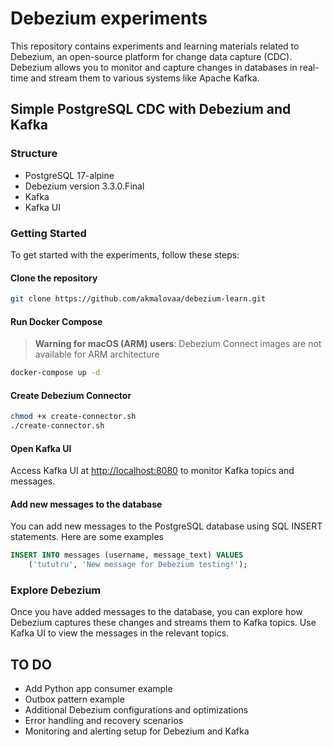 # Debezium experiments

This repository contains experiments and learning materials related to Debezium, an open-source platform for change data capture (CDC). Debezium allows you to monitor and capture changes in databases in real-time and stream them to various systems like Apache Kafka.

## Simple PostgreSQL CDC with Debezium and Kafka

### Structure

- PostgreSQL 17-alpine
- Debezium version 3.3.0.Final
- Kafka
- Kafka UI

### Getting Started

To get started with the experiments, follow these steps:

#### Clone the repository

```bash
git clone https://github.com/akmalovaa/debezium-learn.git
```

#### Run Docker Compose

> **Warning for macOS (ARM) users**: Debezium Connect images are not available for ARM architecture

```bash
docker-compose up -d
```

#### Create Debezium Connector

```bash
chmod +x create-connector.sh
./create-connector.sh
```

#### Open Kafka UI

Access Kafka UI at [http://localhost:8080](http://localhost:8080) to monitor Kafka topics and messages.

#### Add new messages to the database

You can add new messages to the PostgreSQL database using SQL INSERT statements. Here are some examples

```sql
INSERT INTO messages (username, message_text) VALUES 
    ('tututru', 'New message for Debezium testing!'); 
```

### Explore Debezium

Once you have added messages to the database, you can explore how Debezium captures these changes and streams them to Kafka topics. Use Kafka UI to view the messages in the relevant topics.

## TO DO

- Add Python app consumer example
- Outbox pattern example
- Additional Debezium configurations and optimizations
- Error handling and recovery scenarios
- Monitoring and alerting setup for Debezium and Kafka
